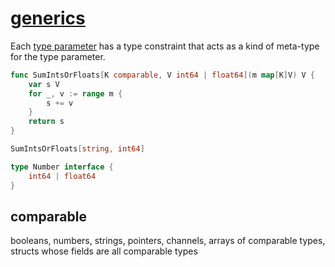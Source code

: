 # [generics](https://go.dev/doc/tutorial/generics)

Each [type parameter](https://go.dev/ref/spec#Type_parameter_declarations) has a type constraint that acts as a kind of meta-type for the type parameter.

```go
func SumIntsOrFloats[K comparable, V int64 | float64](m map[K]V) V {
    var s V
    for _, v := range m {
        s += v
    }
    return s
}

SumIntsOrFloats[string, int64]

type Number interface {
    int64 | float64
}
```

## comparable

booleans, numbers, strings, pointers, channels, arrays of comparable types, structs whose fields are all comparable types
